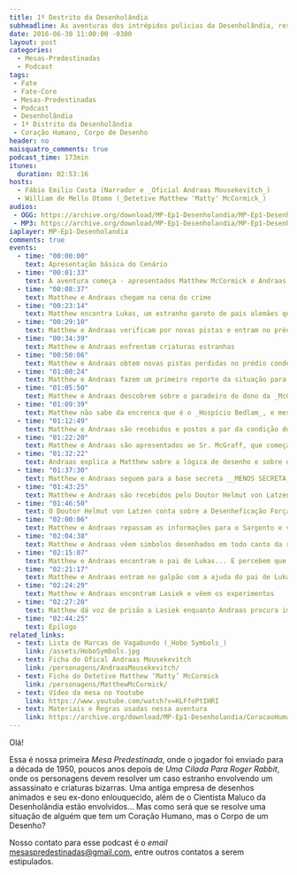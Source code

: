 ```yaml
---
title: 1º Destrito da Desenholândia
subheadline: As aventuras dos intrépidos policias da Desenholândia, resolvendo um estranho caso de assassinato!
date: 2016-06-30 11:00:00 -0300
layout: post
categories:
  - Mesas-Predestinadas
  - Podcast
tags:
 - Fate
 - Fate-Core
 - Mesas-Predestinadas
 - Podcast
 - Desenholândia
 - 1º Distrito da Desenholândia
 - Coração Humano, Corpo de Desenho
header: no
maisquatro_comments: true 
podcast_time: 173min
itunes:
  duration: 02:53:16
hosts:
  - Fábio Emilio Costa (Narrador e _Oficial Andraas Mousekevitch_)
  - William de Mello Otomo (_Detetive Matthew 'Matty' McCormick_)
audios:
 - OGG: https://archive.org/download/MP-Ep1-Desenholandia/MP-Ep1-Desenholandia.ogg
 - MP3: https://archive.org/download/MP-Ep1-Desenholandia/MP-Ep1-Desenholandia.mp3
iaplayer: MP-Ep1-Desenholandia
comments: true
events:
  - time: "00:00:00"
    text: Apresentação básica do Cenário
  - time: "00:01:33"
    text: A aventura começa - apresentados Matthew McCormick e Andraas Mousekevitch
  - time: "00:08:37"
    text: Matthew e Andraas chegam na cena do crime
  - time: "00:23:14"
    text: Matthew encontra Lukas, um estranho garoto de pais alemães que sofre _bullying_ por achar que o pai virou o Pernalonga
  - time: "00:29:10"
    text: Matthew e Andraas verificam por novas pistas e entram no prédio condenado da _McGraff Toon Shows_
  - time: "00:34:39"
    text: Matthew e Andraas enfrentam criaturas estranhas
  - time: "00:50:06"
    text: Matthew e Andraas obtem novas pistas perdidas no prédio condenado da _McGraff Toon Shows_
  - time: "01:00:24"
    text: Matthew e Andraas fazem um primeiro reporte da situação para o Sargento "Pinky" Stout
  - time: "01:05:50"
    text: Matthew e Andraas descobrem sobre o paradeiro do dono da _McGraff Toon Shows_, e Sammy não gosta disso!
  - time: "01:09:39"
    text: Matthew não sabe da encrenca que é o _Hospício Bedlam_, e mesmo Andraas e Sammy dizendo ele ignora...
  - time: "01:12:49"
    text: Matthew e Andraas são recebidos e postos a par da condição do Sr. McGraff
  - time: "01:22:20"
    text: Matthew e Andraas são apresentados ao Sr. McGraff, que começa a revelar o que houve
  - time: "01:32:22"
    text: Andraas explica a Matthew sobre a lógica de desenho e sobre os desenhos (__CHATOS!!!!__) da McGraff Toon Shows
  - time: "01:37:30"
    text: Matthew e Andraas seguem para a base secreta __MENOS SECRETA__ da Desenholândia no Guia Turístico
  - time: "01:43:25"
    text: Matthew e Andraas são recebidos pelo Doutor Helmut von Latzen com o café mais forte existente
  - time: "01:46:50"
    text: O Doutor Helmut von Latzen conta sobre a Desenheficação Forçada e sobre os boatos envolvendo Lasiek
  - time: "02:00:06"
    text: Matthew e Andraas repassam as informações para o Sargento e vão para os portos
  - time: "02:04:38"
    text: Matthew e Andraas vêem simbolos desenhados em todo canto da região do depósito da McGraff Toon Shows... E seu autor...
  - time: "02:15:07"
    text: Matthew e Andraas encontram o pai de Lukas... E percebem que ele não estava mentindo!!!!    
  - time: "02:21:17"
    text: Matthew e Andraas entram no galpão com a ajuda do pai de Lukas, e se preparam com coisas de desenho (incluindo uma Armadura para Matthew!)
  - time: "02:24:29"
    text: Matthew e Andraas encontram Lasiek e vêem os experimentos
  - time: "02:27:20"
    text: Matthew dá voz de prisão a Lasiek enquanto Andraas procura impedir os experimentos. Inicia-se um conflito
  - time: "02:44:25"
    text: Epílogo
related_links:
  - text: Lista de Marcas de Vagabundo (_Hobo Symbols_)
    link: /assets/HoboSymbols.jpg
  - text: Ficha do Ofical Andraas Mousekevitch
    link: /personagens/AndraasMousekevitch/
  - text: Ficha do Detetive Matthew ‘Matty’ McCormick
    link: /personagens/MatthewMcCormick/
  - text: Vídeo da mesa no Youtube
    link: https://www.youtube.com/watch?v=KLFfoPtIHRI        
  - text: Materiais e Regras usadas nessa aventura
    link: https://archive.org/download/MP-Ep1-Desenholandia/CoracaoHumanoPodcast.zip
---
```


Olá!

Essa é nossa primeira _Mesa Predestinada_, onde o jogador foi enviado para a década de 1950, poucos anos depois de _Uma Cilada Para Roger Rabbit_, onde os personagens devem resolver um caso estranho envolvendo um assassinato e criaturas bizarras. Uma antiga empresa de desenhos animados e seu ex-dono enlouquecido, além de o Cientista Maluco da Desenholândia estão envolvidos... Mas como será que se resolve uma situação de alguém que tem um Coração Humano, mas o Corpo de um Desenho?

Nosso contato para esse podcast é o _email_ <mesaspredestinadas@gmail.com>, entre outros contatos a serem estipulados.

[fatemasters]: http://fatemasters.github.io
[rolandomaisquatro]: http://rolandomaisquatro.github.io
